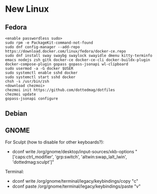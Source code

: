 # New Linux

## Fedora

```
<enable passwordless sudo>
sudo rpm -e PackageKit-command-not-found
sudo dnf config-manager --add-repo https://download.docker.com/linux/fedora/docker-ce.repo
sudo dnf install sway swaybg swaylock swayidle dmenu kitty-terminfo emacs nodejs zsh gitk docker-ce docker-ce-cli docker-buildx-plugin docker-compose-plugin gopass gopass-jsonapi wl-clipboard
sudo usermod -a -G docker $USER
sudo systemctl enable sshd docker
sudo systemctl start sshd docker
chsh -s /usr/bin/zsh
<download chezmoi>
chezmoi init https://github.com/dottedmag/dotfiles
chezmoi update
gopass-jsonapi configure
```

## Debian

## GNOME

For Sculpt (how to disable for other keyboards?):

- dconf write /org/gnome/desktop/input-sources/xkb-options "['caps:ctrl_modifier', 'grp:switch', 'altwin:swap_lalt_lwin', 'dottedmag:sculpt']"

Terminal:

- dconf write /org/gnome/terminal/legacy/keybindings/copy "<Super>c"
- dconf paste /org/gnome/terminal/legacy/keybindings/paste "<Super>v"
